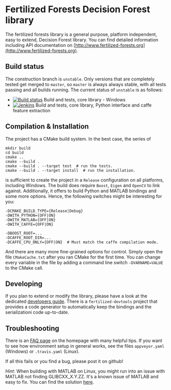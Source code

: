 # Fertilized Forests Decision Forest library

The fertilized forests library is a general purpose, platform independent, easy
to extend, Decision Forest library. You can find detailed information including
API documentation on [http://www.fertilized-forests.org](http://www.fertilized-forests.org).

## Build status

The construction branch is `unstable`. Only versions that are completely tested
get merged to `master`, so `master` is always always stable, with all tests
passing and all builds running. The current status of `unstable` is as follows:

* [![Build status](https://ci.appveyor.com/api/projects/status/ypw6pxe1sp26hv62?svg=true)](https://ci.appveyor.com/project/ChrislS/fertilized-forests) Build and tests, core library - Windows
* [![Jenkins](https://img.shields.io/jenkins/s/http/www.christophlassner.de/jenkins/fertilized-continuous-release-caffe.svg)]() Build and tests, core library, Python interface and caffe feature extraction

## Compilation & Installation

The project has a CMake build system. In the best case, the series of

    mkdir build
    cd build
    cmake ..
    cmake --build .
    cmake --build . --target test  # run the tests.
    cmake --build . --target install  # run the installation.

is sufficient to create the project in a `Release` configuration on all
platforms, including Windows. The build does require `Boost`, `Eigen` and
`OpenCV` to link against. Additionally, it offers to build Python and MATLAB
bindings and some more options. Hence, the following switches might be
interesting for you:

    -DCMAKE_BUILD_TYPE={Release|Debug}
    -DWITH_PYTHON={OFF|ON}
    -DWITH_MATLAB={OFF|ON}
    -DWITH_CAFFE={OFF|ON}

    -DBOOST_ROOT=...
    -DCAFFE_ROOT_DIR=...
    -DCAFFE_CPU_ONLY={OFF|ON}  # Must match the caffe compilation mode.

And there are many more fine-grained options for control. Simply open the
file `CMakeCache.txt` after you ran CMake for the first time. You can change
every variable in the file by adding a command line switch `-DVARNAME=VALUE`
to the CMake call.

## Developing

If you plan to extend or modify the library, please have a look at the
dedicated [developers guide](http://www.multimedia-computing.de/fertilized/pages/developers-guide.html).
There is a `fertilized-devtools` project that provides a code generator to
automatically keep the bindings and the serializationi code up-to-date.

## Troubleshooting

There is an [FAQ page](http://www.multimedia-computing.de/fertilized/pages/faq-troubleshooting.html)
on the homepage with many helpful tips. If you want to see how
environment setup in general works, see the files `appveyor.yaml` (Windows) or
`.travis.yaml` (Linux).

If all this fails or you find a bug, please post it on github!

_Hint_: When building with MATLAB on Linux, you might run into an issue with
MATLAB not finding GLIBCXX_X.Y.ZZ. It's a known issue of MATLAB and easy to fix.
You can find the solution [here](https://fantasticzr.wordpress.com/2013/05/29/matlab-error-libstdc-so-version-glibcxx_3-4-15-not-found/).
